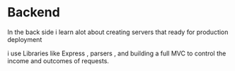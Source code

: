 # Backend 

In the back side i learn alot about creating servers that ready for production deployment

i use Libraries like Express , parsers , and building a full MVC to control the income and outcomes of requests.
